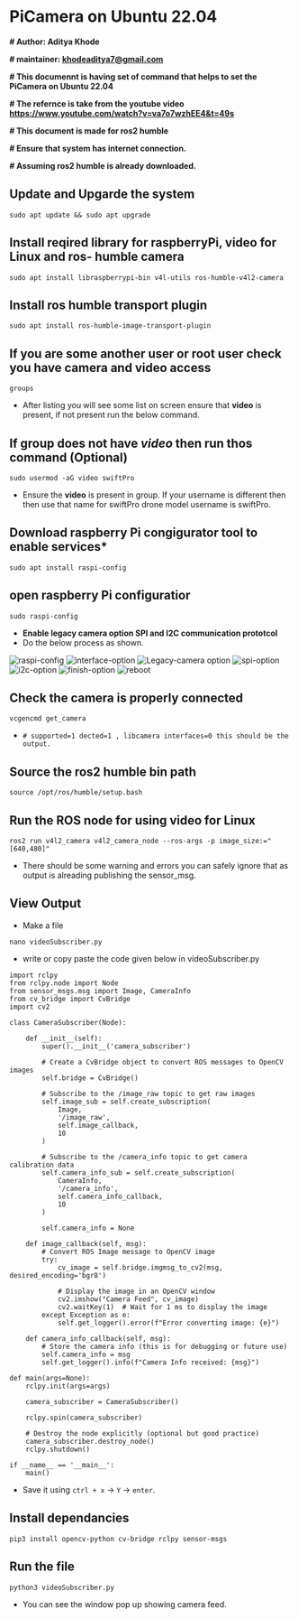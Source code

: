 # PiCamera on Ubuntu 22.04

**# Author: Aditya Khode**

**# maintainer: khodeaditya7@gmail.com**

**# This documennt is having set of command that helps to set the PiCamera on Ubuntu 22.04**

**# The refernce is take from the youtube video https://www.youtube.com/watch?v=va7o7wzhEE4&t=49s**

**# This document is made for ros2 humble**

**# Ensure that system has internet connection.**

**# Assuming ros2 humble is already downloaded.**

## **Update and Upgarde the system**
```
sudo apt update && sudo apt upgrade
```


## **Install reqired library for raspberryPi, video for Linux and ros- humble camera**

```
sudo apt install libraspberrypi-bin v4l-utils ros-humble-v4l2-camera
```

## **Install ros humble transport plugin**

```
sudo apt install ros-humble-image-transport-plugin
```

## **If you are some another user or root user check you have camera and video access**

```
groups
```
- After listing you will see some list on screen ensure that **video** is present, if not present run the below command.

## **If group does not have *video* then run thos command (Optional)**

```
sudo usermod -aG video swiftPro
```
- Ensure the **video** is present in group. If your username is different then then use that name for swiftPro drone model username is swiftPro.

## **Download raspberry Pi congigurator tool to enable services***

```
sudo apt install raspi-config
```

## **open raspberry Pi configuratior**

```
sudo raspi-config
```
- **Enable legacy camera option SPI and I2C communication prototcol**
- Do the below process as shown.

![raspi-config](https://github.com/user-attachments/assets/94da1e0d-c62c-49a2-8545-7879a4317f84)
![interface-option](https://github.com/user-attachments/assets/47bdd073-8ba2-4bbb-a284-c2fa5ce6fb3f)
![Legacy-camera option](https://github.com/user-attachments/assets/78d2a8bb-6119-4a69-8bbf-a98a6ba5a63e)
![spi-option](https://github.com/user-attachments/assets/f97cba4c-870a-4229-b9a0-b7b2cc8c4c10)
![i2c-option](https://github.com/user-attachments/assets/469a1387-63ab-4593-adb2-76dd10a5d8ef)
![finish-option](https://github.com/user-attachments/assets/dd8f6bc4-658d-4a96-9263-15d853c3bc19)
![reboot](https://github.com/user-attachments/assets/395a7d66-2622-4065-aea7-362c2f8899a2)


## **Check the camera is properly connected**
```
vcgencmd get_camera
```
- ```# supported=1 dected=1 , libcamera interfaces=0 this should be the output.```

## **Source the ros2 humble bin path**

```
source /opt/ros/humble/setup.bash
```

## **Run the ROS node for using video for Linux**

```
ros2 run v4l2_camera v4l2_camera_node --ros-args -p image_size:="[640,480]"
```
- There should be some warning and errors you can safely ignore that as output is alreading publishing the sensor_msg.

##  **View Output** 
- Make a file
```
nano videoSubscriber.py
```
- write or copy paste the code given below in videoSubscriber.py
```
import rclpy
from rclpy.node import Node
from sensor_msgs.msg import Image, CameraInfo
from cv_bridge import CvBridge
import cv2

class CameraSubscriber(Node):

    def __init__(self):
        super().__init__('camera_subscriber')
        
        # Create a CvBridge object to convert ROS messages to OpenCV images
        self.bridge = CvBridge()

        # Subscribe to the /image_raw topic to get raw images
        self.image_sub = self.create_subscription(
            Image,
            '/image_raw',
            self.image_callback,
            10
        )

        # Subscribe to the /camera_info topic to get camera calibration data
        self.camera_info_sub = self.create_subscription(
            CameraInfo,
            '/camera_info',
            self.camera_info_callback,
            10
        )
        
        self.camera_info = None

    def image_callback(self, msg):
        # Convert ROS Image message to OpenCV image
        try:
            cv_image = self.bridge.imgmsg_to_cv2(msg, desired_encoding='bgr8')
            
            # Display the image in an OpenCV window
            cv2.imshow("Camera Feed", cv_image)
            cv2.waitKey(1)  # Wait for 1 ms to display the image
        except Exception as e:
            self.get_logger().error(f"Error converting image: {e}")

    def camera_info_callback(self, msg):
        # Store the camera info (this is for debugging or future use)
        self.camera_info = msg
        self.get_logger().info(f"Camera Info received: {msg}")

def main(args=None):
    rclpy.init(args=args)

    camera_subscriber = CameraSubscriber()

    rclpy.spin(camera_subscriber)

    # Destroy the node explicitly (optional but good practice)
    camera_subscriber.destroy_node()
    rclpy.shutdown()

if __name__ == '__main__':
    main()
```

- Save it using `ctrl + x` -> `Y` -> `enter`.
  
## **Install dependancies**

```
pip3 install opencv-python cv-bridge rclpy sensor-msgs
```

## **Run the file**

```
python3 videoSubscriber.py
```
- You can see the window pop up showing camera feed.

